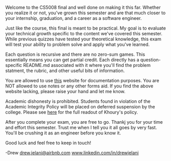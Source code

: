 Welcome to the CS5008 final and well done on making it this far. Whether you realize it or not, you've grown this
semester and are that much closer to your internship, graduation, and a career as a software engineer.

Just like the course, this final is meant to be practical. My goal is to evaluate your technical growth specific to the
content we've covered this semester. While
previous quizzes have tested your theoretical knowledge, this exam will test your ability to problem solve and apply
what you've learned.

Each question is recursive and there are no zero-sum games. This essentially means you can get partial credit. Each
directly has a question-specific README.md associated with it where you'll find the problem statment, the rubric, and
other useful bits of information.

You are allowed to use [this](https://www.tutorialspoint.com/c_standard_library/index.htm) website for documentation
purposes. You are NOT allowed to use notes or any other forms aid. If you find the above website lacking, please raise
your hand and let me know.

Academic dishonesty is prohibited. Students found in violation of the Academic Integrity Policy will be
placed on deferred suspension by the college.  Please see
[here](https://catalog.northeastern.edu/graduate/computer-information-science/academic-policies-procedures/academic-integrity/) for the full readout of Khoury's policy.

After you complete your exam, you are free to go. Thankj you for your time and effort this semester. Trust me when I
tell you it all goes by very fast. You'll be crushing it as an engineer before you know it.

Good luck and feel free to keep in touch!

-Drew
drew.jelani@airbnb.com
www.linkedin.com/in/drewjelani
